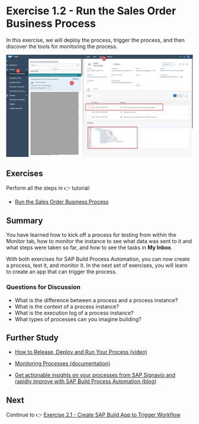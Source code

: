 # Exercise 1.2 - Run the Sales Order Business Process
 
In this exercise, we will deploy the process, trigger the process, and then discover the tools for monitoring the process.

![Process](/images/ex1.2/monitoring.png)


## Exercises

Perform all the steps in 👉 tutorial: 

- [Run the Sales Order Business Process](https://developers.sap.com/tutorials/spa-academy-run-salesorderprocess.html)


## Summary

You have learned how to kick off a process for testing from within the Monitor tab, how to monitor the instance to see what data was sent to it and what steps were taken so far, and how to see the tasks in **My Inbox**.

With both exercises for SAP Build Process Automation, you can now create a process, test it, and monitor it. In the next set of exercises, you will learn to create an app that can trigger the process.


### Questions for Discussion

* What is the difference between a process and a process instance?
* What is the context of a process instance?
* What is the execution log of a process instance?
* What types of processes can you imagine building?


## Further Study

- [How to Release, Deploy and Run Your Process (video)](https://www.youtube.com/watch?v=ZPYV4xRuTGA)
  
- [Monitoring Processes (documentation)](https://help.sap.com/docs/PROCESS_AUTOMATION/a331c4ef0a9d48a89c779fd449c022e7/de40f56efdff44a09724480367803b8b.html?q=monitor)
  
- [Get actionable insights on your processes from SAP Signavio and rapidly improve with SAP Build Process Automation (blog)](https://blogs.sap.com/2022/12/07/get-actionable-insights-on-your-processes-from-sap-signavio-and-rapidly-improve-with-sap-build-process-automation/)


## Next

Continue to 👉 [Exercise 2.1 - Create SAP Build App to Trigger Workflow](/exercises/ex2-SAP-Build-Apps/ex2.1/README.md)
